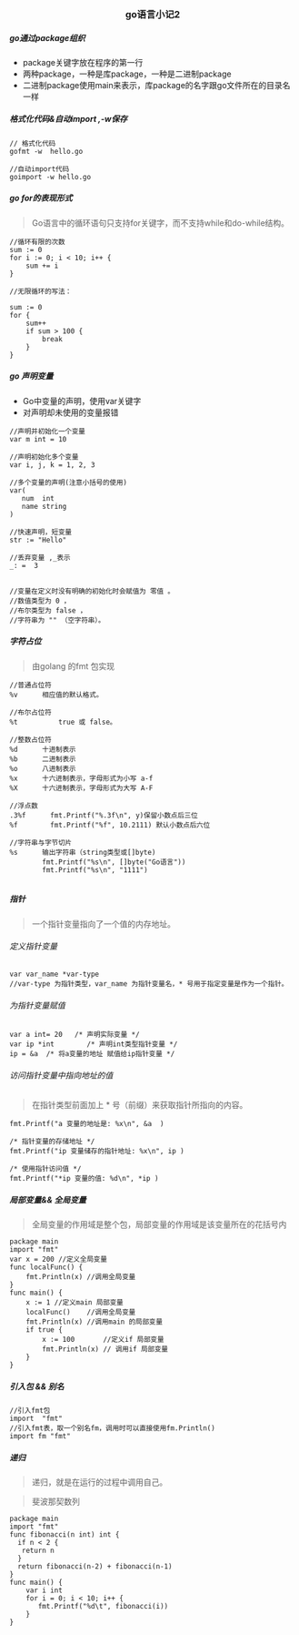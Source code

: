 ### <center> go语言小记2 </center>



##### go通过package组织
- package关键字放在程序的第一行
- 两种package，一种是库package，一种是二进制package
- 二进制package使用main来表示，库package的名字跟go文件所在的目录名一样


##### 格式化代码&自动import ,-w保存
```
// 格式化代码
gofmt -w  hello.go

//自动import代码
goimport -w hello.go 
```


##### go for的表现形式
> Go语言中的循环语句只支持for关键字，而不支持while和do-while结构。

```
//循环有限的次数
sum := 0 
for i := 0; i < 10; i++ { 
    sum += i 
}  
```

```
//无限循环的写法：

sum := 0 
for { 
    sum++  
    if sum > 100 { 
        break 
    } 
} 
```

##### go 声明变量
* Go中变量的声明，使用var关键字
* 对声明却未使用的变量报错

```
//声明并初始化一个变量
var m int = 10

//声明初始化多个变量
var i, j, k = 1, 2, 3

//多个变量的声明(注意小括号的使用)
var(
   num  int
   name string
)

//快速声明，短变量
str := "Hello"

//丢弃变量 ,_表示
_: =  3


//变量在定义时没有明确的初始化时会赋值为 零值 。
//数值类型为 0 ，
//布尔类型为 false ，
//字符串为 "" （空字符串）。

```


##### 字符占位
> 由golang 的fmt 包实现

```
//普通占位符
%v      相应值的默认格式。

//布尔占位符
%t          true 或 false。

//整数占位符
%d      十进制表示   
%b      二进制表示   
%o      八进制表示   
%x      十六进制表示，字母形式为小写 a-f
%X      十六进制表示，字母形式为大写 A-F

//浮点数
.3%f      fmt.Printf("%.3f\n", y)保留小数点后三位
%f        fmt.Printf("%f", 10.2111) 默认小数点后六位

//字符串与字节切片
%s      输出字符串（string类型或[]byte) 
        fmt.Printf("%s\n", []byte("Go语言"))
        fmt.Printf("%s\n", "1111")


```

##### 指针
> 一个指针变量指向了一个值的内存地址。

###### 定义指针变量
```
var var_name *var-type
//var-type 为指针类型，var_name 为指针变量名，* 号用于指定变量是作为一个指针。
```

###### 为指针变量赋值
```
var a int= 20   /* 声明实际变量 */
var ip *int        /* 声明int类型指针变量 */
ip = &a  /* 将a变量的地址 赋值给ip指针变量 */
```

###### 访问指针变量中指向地址的值
> 在指针类型前面加上 * 号（前缀）来获取指针所指向的内容。
```
fmt.Printf("a 变量的地址是: %x\n", &a  )

/* 指针变量的存储地址 */
fmt.Printf("ip 变量储存的指针地址: %x\n", ip )

/* 使用指针访问值 */
fmt.Printf("*ip 变量的值: %d\n", *ip )
```

##### 局部变量&& 全局变量
> 全局变量的作用域是整个包，局部变量的作用域是该变量所在的花括号内
```
package main
import "fmt"
var x = 200 //定义全局变量
func localFunc() {
	fmt.Println(x) //调用全局变量
}
func main() {
	x := 1 //定义main 局部变量
	localFunc()    //调用全局变量
	fmt.Println(x) //调用main 的局部变量
	if true {
		x := 100       //定义if 局部变量
		fmt.Println(x) // 调用if 局部变量
	}
}
```

##### 引入包 && 别名
```
//引入fmt包
import  "fmt"
//引入fmt表，取一个别名fm，调用时可以直接使用fm.Println()
import fm "fmt" 
```

##### 递归
> 递归，就是在运行的过程中调用自己。

> 斐波那契数列
```
package main
import "fmt"
func fibonacci(n int) int {
  if n < 2 {
   return n
  }
  return fibonacci(n-2) + fibonacci(n-1)
}
func main() {
    var i int
    for i = 0; i < 10; i++ {
       fmt.Printf("%d\t", fibonacci(i))
    }
}
```


